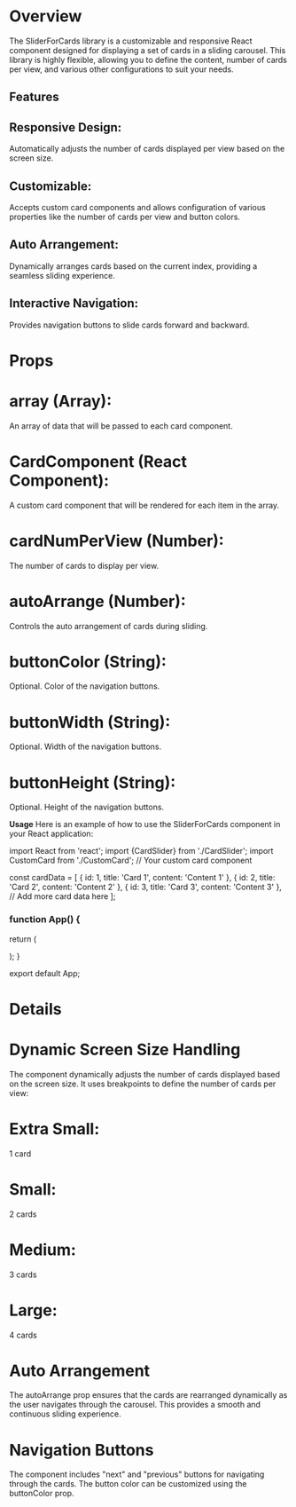 # Overview
The SliderForCards library is a customizable and responsive React component designed for displaying a set of cards in a sliding carousel. This library is highly flexible, allowing you to define the content, number of cards per view, and various other configurations to suit your needs.

## Features

## Responsive Design:
Automatically adjusts the number of cards displayed per view based on the screen size.
## Customizable:
Accepts custom card components and allows configuration of various properties like the number of cards per view and button colors.
## Auto Arrangement:
Dynamically arranges cards based on the current index, providing a seamless sliding experience.
## Interactive Navigation:
Provides navigation buttons to slide cards forward and backward.

# Props

# array (Array): 
An array of data that will be passed to each card component.
# CardComponent (React Component):
A custom card component that will be rendered for each item in the array.
# cardNumPerView (Number):
The number of cards to display per view.
# autoArrange (Number):
Controls the auto arrangement of cards during sliding.
# buttonColor (String):
Optional. Color of the navigation buttons.
# buttonWidth (String):
Optional. Width of the navigation buttons.
# buttonHeight (String):
Optional. Height of the navigation buttons.

**Usage**
Here is an example of how to use the SliderForCards component in your React application:

import React from 'react';
import {CardSlider} from './CardSlider';
import CustomCard from './CustomCard'; // Your custom card component

const cardData = [
  { id: 1, title: 'Card 1', content: 'Content 1' },
  { id: 2, title: 'Card 2', content: 'Content 2' },
  { id: 3, title: 'Card 3', content: 'Content 3' },
  // Add more card data here
];

### function App() {
  return (
    <div className="App">
      <CardSlider
        array={cardData}
        cardNumPerView={3} or autoArrange={true}
        buttonColor="#ff5733"
        buttonWidth="50px"
        buttonHeight="50px"
      >
        <CustomCard additionalProp="value" />
      </CardSlider>
    </div>
  );
}

export default App; 
# Details
# Dynamic Screen Size Handling
The component dynamically adjusts the number of cards displayed based on the screen size. It uses breakpoints to define the number of cards per view:

# Extra Small: 
1 card
# Small:
2 cards
# Medium:
3 cards
# Large:
4 cards
# Auto Arrangement
The autoArrange prop ensures that the cards are rearranged dynamically as the user navigates through the carousel. This provides a smooth and continuous sliding experience.

# Navigation Buttons
The component includes "next" and "previous" buttons for navigating through the cards. The button color can be customized using the buttonColor prop.

